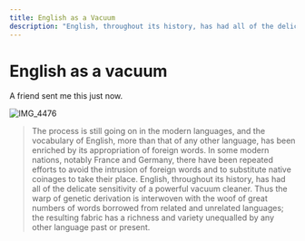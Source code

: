 ```yaml
---
title: English as a Vacuum
description: "English, throughout its history, has had all of the delicate sensitivity of a powerful vacuum cleaner."
---
```


# English as a vacuum

A friend sent me this just now.

![IMG_4476](https://user-images.githubusercontent.com/4732330/147995953-1e70b5db-0955-4cc0-b3dc-e06b0a36ea28.jpeg)

> The process is still going on in the modern languages, and the vocabulary of English, more than that of any other language, has been enriched by its appropriation of foreign words.  In some modern nations, notably France and Germany, there have been repeated efforts to avoid the intrusion of foreign words and to substitute native coinages to take their place. English, throughout its history, has had all of the delicate sensitivity of a powerful vacuum cleaner.  Thus the warp of genetic derivation is interwoven with the woof of great numbers of words borrowed from related and unrelated languages; the resulting fabric has a richness and variety unequalled by any other language past or present.
